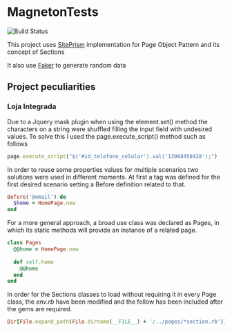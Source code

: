 # MagnetonTests
![Build Status](https://circleci.com/gh/felipsimoes/MagnetonTests.svg?style=shield&circle-token=:circle-token)

This project uses [SitePrism](https://github.com/natritmeyer/site_prism/) implementation for Page Object Pattern and its concept of Sections

It also use [Faker](https://github.com/stympy/faker) to generate random data

## Project peculiarities
### Loja Integrada
Due to a Jquery mask plugin when using the element.set() method the characters on a string were shuffled filling the input field with undesired values. To solve this I used the page.execute_script() method such as follows
```ruby
page.execute_script("$('#id_telefone_celular').val('13988458428');")
```
In order to reuse some properties values for multiple scenarios two solutions were used in different moments.
At first a tag was defined for the first desired scenario setting a Before definition related to that.
```ruby
Before('@email') do
  $home = HomePage.new  
end
```
For a more general approach, a broad use class was declared as Pages, in which its static methods will provide an instance of a related page.
```ruby
class Pages
  @@home = HomePage.new
  
  def self.home
    @@home
  end
end
```

In order for the Sections classes to load without requiring it in every Page class, the *env.rb* have been modified and the follow has been included after the gems are required.
```ruby
Dir[File.expand_path(File.dirname(__FILE__) + '/../pages/*section.rb')].each {|file| require file }
```